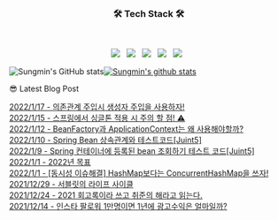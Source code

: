 

<h3 align="center"><b>🛠 Tech Stack 🛠</b></h3>
</br>
<p align="center">
<img src="https://img.shields.io/badge/JavaScript-F7DF1E?style=flat-square&logo=JavaScript&logoColor=white"/></a> &nbsp
<img src="https://img.shields.io/badge/Node.js-339933?style=flat-square&logo=Node.js&logoColor=white"/></a> &nbsp
<!-- <img src="https://img.shields.io/badge/Android-3DDC84?style=flat-square&logo=Android&logoColor=white"/></a> &nbsp -->
<img src="https://img.shields.io/badge/MongoDB-47A248?style=flat-square&logo=MongoDB&logoColor=white"/></a> &nbsp 
<img src="https://img.shields.io/badge/MySQL-4479A1?style=flat-square&logo=MySQL&logoColor=white"/></a> &nbsp 
<img src="https://img.shields.io/badge/Amazon AWS-232F3E?style=flat-square&logo=Amazon%20AWS&logoColor=white"/></a> &nbsp </p>

![Sungmin's GitHub stats](https://github-readme-stats.vercel.app/api?username=sungmin69355&show_icons=true&theme=radical)[![Sungmin's github stats](https://github-readme-stats.vercel.app/api/top-langs/?username=sungmin69355&show_icons=true&hide_border=true&title_color=004386&icon_color=004386&layout=compact)](https://github.com/sungmin69355)

😎 Latest Blog Post

[2022/1/17 - 의존관계 주입시 생성자 주입을 사용하자!](https://applepick.tistory.com/130) <br>
[2022/1/15 - 스프링에서 싱글톤 적용 시 주의 할 점! ⚠️](https://applepick.tistory.com/129) <br>
[2022/1/12 - BeanFactory과 ApplicationContext는 왜 사용해야할까?](https://applepick.tistory.com/128) <br>
[2022/1/10 - Spring Bean 상속관계와 테스트코드[Juint5]](https://applepick.tistory.com/127) <br>
[2022/1/9 - Spring 컨테이너에 등록된 bean 조회하기 테스트 코드[Juint5]](https://applepick.tistory.com/126) <br>
[2022/1/1 - 2022년 목표](https://applepick.tistory.com/125) <br>
[2022/1/1 - [동시성 이슈해결] HashMap보다는 ConcurrentHashMap을 쓰자!](https://applepick.tistory.com/124) <br>
[2021/12/29 - 서블릿의 라이프 사이클](https://applepick.tistory.com/123) <br>
[2021/12/24 - 2021 회고록이라 쓰고 취준의 해라고 읽는다.](https://applepick.tistory.com/122) <br>
[2021/12/14 - 인스타 팔로워 1만명이면 1년에 광고수익은 얼마일까?](https://applepick.tistory.com/121) <br>
